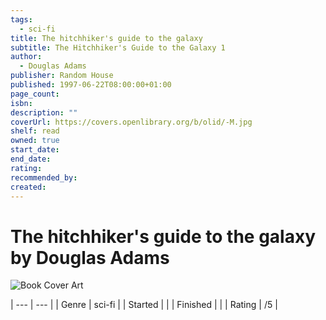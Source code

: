 ```yaml
---
tags:
  - sci-fi
title: The hitchhiker's guide to the galaxy
subtitle: The Hitchhiker's Guide to the Galaxy 1
author:
  - Douglas Adams
publisher: Random House
published: 1997-06-22T08:00:00+01:00
page_count: 
isbn: 
description: ""
coverUrl: https://covers.openlibrary.org/b/olid/-M.jpg
shelf: read
owned: true
start_date: 
end_date: 
rating: 
recommended_by: 
created: 
---
```


# The hitchhiker's guide to the galaxy by Douglas Adams

![Book Cover Art](https://covers.openlibrary.org/b/olid/-M.jpg)


| --- | --- |
| Genre | sci-fi |
| Started |  |
| Finished |  |
| Rating | /5 |

